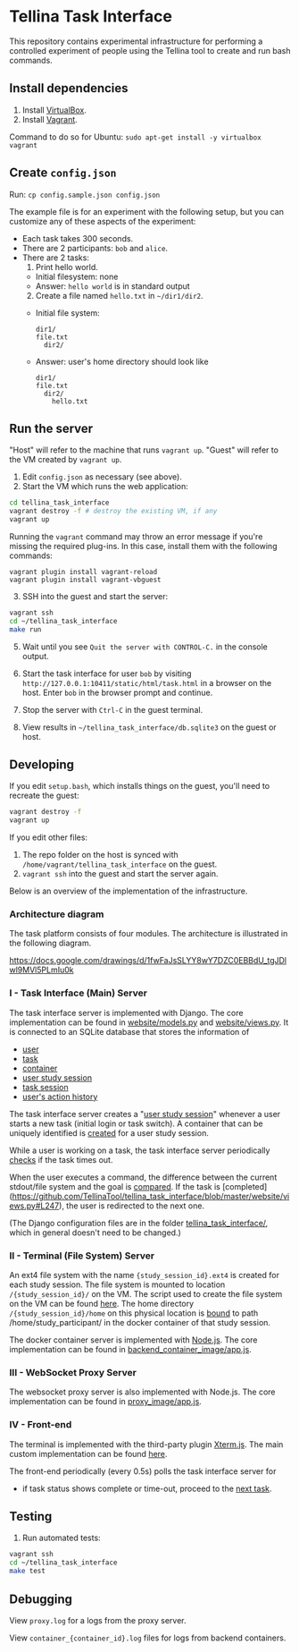 # Tellina Task Interface

This repository contains experimental infrastructure for performing
a controlled experiment of people using the Tellina tool to create
and run bash commands.

## Install dependencies

1. Install [VirtualBox](https://www.virtualbox.org/wiki/Downloads).
2. Install [Vagrant](https://www.vagrantup.com/downloads.html).

Command to do so for Ubuntu: `sudo apt-get install -y virtualbox vagrant`

## Create `config.json`

Run: `cp config.sample.json config.json`

The example file is for an experiment with the following setup,
but you can customize any of these aspects of the experiment:

* Each task takes 300 seconds.
* There are 2 participants: `bob` and `alice`.
* There are 2 tasks:
  1. Print hello world.
    * Initial filesystem: none
    * Answer: `hello world` is in standard output
  2. Create a file named `hello.txt` in `~/dir1/dir2`.
    * Initial file system:

       ```
       dir1/
       file.txt
         dir2/
       ```

    * Answer: user's home directory should look like

       ```
       dir1/
       file.txt
         dir2/
           hello.txt
       ```

## Run the server

"Host" will refer to the machine that runs `vagrant up`.
"Guest" will refer to the VM created by `vagrant up`.

1. Edit `config.json` as necessary (see above).
2. Start the VM which runs the web application:

  ```bash
  cd tellina_task_interface
  vagrant destroy -f # destroy the existing VM, if any
  vagrant up
  ```
  Running the `vagrant` command may throw an error message if you're missing the required plug-ins. In this case, install them with the following commands:

  ```
  vagrant plugin install vagrant-reload
  vagrant plugin install vagrant-vbguest
  ```

3. SSH into the guest and start the server:

  ```bash
  vagrant ssh
  cd ~/tellina_task_interface
  make run
  ```

5. Wait until you see `Quit the server with CONTROL-C.` in the console output.

6. Start the task interface for user `bob` by visiting
   `http://127.0.0.1:10411/static/html/task.html` in a browser on the host.
   Enter `bob` in the browser prompt and continue.

7. Stop the server with `Ctrl-C` in the guest terminal.

8. View results in `~/tellina_task_interface/db.sqlite3` on the guest or host.

## Developing

If you edit `setup.bash`, which installs things on the guest, you'll need to
recreate the guest:

```bash
vagrant destroy -f
vagrant up
```

If you edit other files:

1. The repo folder on the host is synced with
   `/home/vagrant/tellina_task_interface` on the guest.
2. `vagrant ssh` into the guest and start the server again.

Below is an overview of the implementation of the infrastructure.

### Architecture diagram

The task platform consists of four modules. The architecture is illustrated in the following diagram.

https://docs.google.com/drawings/d/1fwFaJsSLYY8wY7DZC0EBBdU_tgJDlwl9MVl5PLmIu0k

### I - Task Interface (Main) Server

The task interface server is implemented with Django. The core implementation can be found in [website/models.py](https://github.com/TellinaTool/tellina_task_interface/blob/master/website/models.py) and [website/views.py](https://github.com/TellinaTool/tellina_task_interface/blob/master/website/views.py). It is connected to an SQLite database that stores the information of
* [user](https://github.com/TellinaTool/tellina_task_interface/blob/master/website/models.py#L30)
* [task](https://github.com/TellinaTool/tellina_task_interface/blob/master/website/models.py#L49)
* [container](https://github.com/TellinaTool/tellina_task_interface/blob/master/website/models.py#L72)
* [user study session](https://github.com/TellinaTool/tellina_task_interface/blob/master/website/models.py#L161)
* [task session](https://github.com/TellinaTool/tellina_task_interface/blob/master/website/models.py#L195)
* [user's action history](https://github.com/TellinaTool/tellina_task_interface/blob/master/website/models.py#L221)

The task interface server creates a "[user study session](https://github.com/TellinaTool/tellina_task_interface/blob/master/website/models.py#L161)" whenever a user starts a new task (initial login or task switch). A container that can be uniquely identified is [created](https://github.com/TellinaTool/tellina_task_interface/blob/master/website/views.py#400) for a user study session. 

While a user is working on a task, the task interface server periodically [checks](https://github.com/TellinaTool/tellina_task_interface/blob/websocket_refactor/website/models.py#L409) if the task times out.

When the user executes a command, the difference between the current stdout/file system and the goal is [compared](https://github.com/TellinaTool/tellina_task_interface/blob/master/website/views.py#L244). If the task is [completed] (https://github.com/TellinaTool/tellina_task_interface/blob/master/website/views.py#L247), the user is redirected to the next one.

(The Django configuration files are in the folder [tellina_task_interface/](https://github.com/TellinaTool/tellina_task_interface/tree/master/tellina_task_interface), which in general doesn't need to be changed.)

### II - Terminal (File System) Server

An ext4 file system with the name `{study_session_id}.ext4` is created for each study session. The file system is mounted to location `/{study_session_id}/` on the VM. The script used to create the file system on the VM can be found [here](https://github.com/TellinaTool/tellina_task_interface/blob/master/make_filesystem.bash).
The home directory `/{study_session_id}/home` on this physical location is [bound](https://github.com/TellinaTool/tellina_task_interface/blob/master/website/models.py#L116) to path /home/study_participant/ in the docker container of that study session.

The docker container server is implemented with [Node.js](https://nodejs.org/en/). The core implementation can be found in [backend_container_image/app.js](https://github.com/TellinaTool/tellina_task_interface/blob/master/backend_container_image/app.js).

### III - WebSocket Proxy Server

The websocket proxy server is also implemented with Node.js. The core implementation can be found in [proxy_image/app.js](https://github.com/TellinaTool/tellina_task_interface/blob/master/proxy_image/app.js).

### IV - Front-end

The terminal is implemented with the third-party plugin [Xterm.js](https://github.com/TellinaTool/tellina_task_interface/tree/master/website/static/lib/xterm.js). The main custom implementation can be found [here](https://github.com/TellinaTool/tellina_task_interface/blob/master/website/static/js/task.js#L5).

The front-end periodically (every 0.5s) polls the task interface server for 
* if task status shows complete or time-out, proceed to the [next task](https://github.com/TellinaTool/tellina_task_interface/blob/websocket_refactor/website/static/js/task.js#L20).

## Testing

1. Run automated tests:

  ```bash
  vagrant ssh
  cd ~/tellina_task_interface
  make test
  ```

## Debugging

View `proxy.log` for a logs from the proxy server.

View `container_{container_id}.log` files for logs from backend containers.
